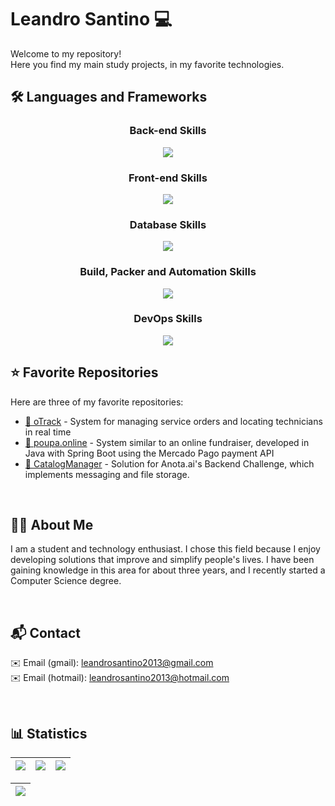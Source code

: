 # Leandro Santino 💻

Welcome to my repository!  
Here you find my main study projects, in my favorite technologies.

## 🛠️ Languages and Frameworks

<div align="center">
     <h3>Back-end Skills</h3>
     <img src="https://skillicons.dev/icons?i=java,spring,ts,nodejs,electron,python">
     <h3>Front-end Skills</h3>
     <img src="https://skillicons.dev/icons?i=ts,js,angular,react,vite,tailwind,styledcomponents">
     <h3>Database Skills</h3>
     <img src="https://skillicons.dev/icons?i=postgres,mysql,sqlite,mongo">
     <h3>Build, Packer and Automation Skills</h3>
     <img src="https://skillicons.dev/icons?i=gradle,webpack">
     <h3>DevOps Skills</h3>
     <img src="https://skillicons.dev/icons?i=docker,nginx,aws,firebase">
</div>

## ⭐ Favorite Repositories

Here are three of my favorite repositories:

- [📌 oTrack](https://github.com/leandrosantino/otrack) - System for managing service orders and locating technicians in real time
- [📌 poupa.online](https://github.com/leandrosantino/poupa.online) - System similar to an online fundraiser, developed in Java with Spring Boot using the Mercado Pago payment API
- [📌 CatalogManager](https://github.com/leandrosantino/catalogmanager) - Solution for Anota.ai's Backend Challenge, which implements messaging and file storage.
<br>

## 👨‍💻 About Me

I am a student and technology enthusiast. I chose this field because I enjoy developing solutions that improve and simplify people's lives. I have been gaining knowledge in this area for about three years, and I recently started a Computer Science degree.

<br>

## 📬 Contact

✉️ Email (gmail): [leandrosantino2013@gmail.com](leandrosantino2013@gmail.com) <br>
✉️ Email (hotmail): [leandrosantino2013@hotmail.com](leandrosantino2013@hotmail.com)

<br>

## 📊 Statistics  

<div align="center">

| ![](http://github-profile-summary-cards.vercel.app/api/cards/stats?username=leandrosantino&theme=dark) | ![](http://github-profile-summary-cards.vercel.app/api/cards/repos-per-language?username=leandrosantino&hide=Html&theme=dark) |   ![](http://github-profile-summary-cards.vercel.app/api/cards/most-commit-language?username=leandrosantino&theme=dark) |
| :-: | :-: | :-: |

| ![](http://github-profile-summary-cards.vercel.app/api/cards/profile-details?username=leandrosantino&theme=dark)  |
| :-: |

</div>
